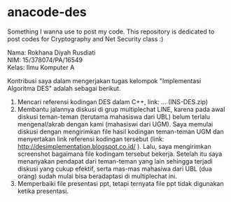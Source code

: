 # anacode-des

Something I wanna use to post my code. This repository is dedicated to post codes for Cryptography and Net Security class :)

Nama: Rokhana Diyah Rusdiati </br>
NIM: 15/378074/PA/16549 </br>
Kelas: Ilmu Komputer A </br>

Kontribusi saya dalam mengerjakan tugas kelompok "Implementasi Algoritma DES" adalah sebagai berikut. </br>
1. Mencari referensi kodingan DES dalam C++, link: ... (INS-DES.zip) </br>
2. Membantu jalannya diskusi di grup multiplechat LINE, karena pada awal diskusi teman-teman (terutama mahasiswa dari UBL) belum terlalu mengenal/akrab dengan kami (mahasiswi dari UGM). Saya memulai diskusi dengan mengirimkan file hasil kodingan teman-teman UGM dan menyertakan link referensi kodingan tersebut (link: http://desimplementation.blogspot.co.id/ ). Lalu, saya mengirimkan screenshot bagaimana file kodingam tersebut bekerja. Setelah itu saya menanyakan pendapat dari teman-teman yang lain sehingga terjadi diskusi yang cukup efektif, serta mas-mas mahasiwa dari UBL (dua orang) sudah mulai bisa beradaptasi di multiplechat ini. </br>
3. Memperbaiki file presentasi ppt, tetapi ternyata file ppt tidak digunakan ketika presentasi. </br>
